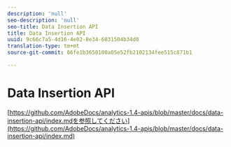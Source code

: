 ```yaml
---
description: 'null'
seo-description: 'null'
seo-title: Data Insertion API
title: Data Insertion API
uuid: 9c66c7a5-4d16-4e02-8e34-6031504b34d0
translation-type: tm+mt
source-git-commit: 86fe1b3650100a05e52fb2102134fee515c871b1

---
```



# Data Insertion API

<!-- Git link needs to change to root relative link -->

[https://github.com/AdobeDocs/analytics-1.4-apis/blob/master/docs/data-insertion-api/index.mdを参照してください](https://github.com/AdobeDocs/analytics-1.4-apis/blob/master/docs/data-insertion-api/index.md)